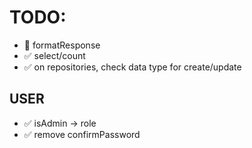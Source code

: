 # **TODO:**

- 🔳 formatResponse
- ✅ select/count
- ✅ on repositories, check data type for create/update

## USER

- ✅ isAdmin -> role
- ✅ remove confirmPassword
